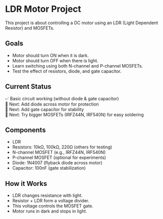 # LDR Motor Project

This project is about controlling a DC motor using an LDR (Light Dependent Resistor) and MOSFETs.

## Goals
- Motor should turn ON when it is dark.
- Motor should turn OFF when there is light.
- Learn switching using both N-channel and P-channel MOSFETs.
- Test the effect of resistors, diode, and gate capacitor.

## Current Status
✅ Basic circuit working (without diode & gate capacitor)  
🔲 Next: Add diode across motor for protection  
🔲 Next: Add gate capacitor for stability  
🔲 Next: Try bigger MOSFETs (IRFZ44N, IRF540N) for easy soldering

## Components
- LDR
- Resistors: 10kΩ, 100kΩ, 220Ω (others for testing)
- N-channel MOSFET (e.g., IRFZ44N, IRF540N)
- P-channel MOSFET (optional for experiments)
- Diode: 1N4007 (flyback diode across motor)
- Capacitor: 100nF (gate stabilization)

## How it Works
- LDR changes resistance with light.
- Resistor + LDR form a voltage divider.
- This voltage controls the MOSFET gate.
- Motor runs in dark and stops in light.
